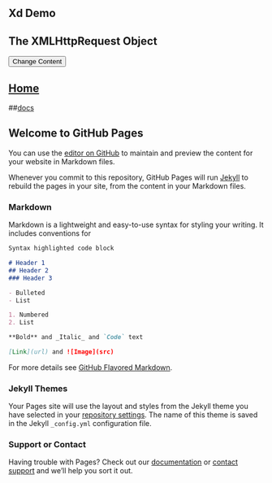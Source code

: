 ## Xd Demo
<div id="demo">
<h2>The XMLHttpRequest Object</h2>
<button type="button" onclick="loadDoc(songSrc(1))">Change Content</button>
</div>

## [Home](https://littleflute.github.io/blog/) 

##[docs](https://littleflute.github.io/blog/docs)
 
## Welcome to GitHub Pages

You can use the [editor on GitHub](https://github.com/littleflute/blog/edit/master/README.md) to maintain and preview the content for your website in Markdown files.

Whenever you commit to this repository, GitHub Pages will run [Jekyll](https://jekyllrb.com/) to rebuild the pages in your site, from the content in your Markdown files.

### Markdown

Markdown is a lightweight and easy-to-use syntax for styling your writing. It includes conventions for

```markdown
Syntax highlighted code block

# Header 1
## Header 2
### Header 3

- Bulleted
- List

1. Numbered
2. List

**Bold** and _Italic_ and `Code` text

[Link](url) and ![Image](src)
```

For more details see [GitHub Flavored Markdown](https://guides.github.com/features/mastering-markdown/).

### Jekyll Themes

Your Pages site will use the layout and styles from the Jekyll theme you have selected in your [repository settings](https://github.com/littleflute/blog/settings). The name of this theme is saved in the Jekyll `_config.yml` configuration file.

### Support or Contact

Having trouble with Pages? Check out our [documentation](https://help.github.com/categories/github-pages-basics/) or [contact support](https://github.com/contact) and we’ll help you sort it out.


<!-- xd script-->
<script>
var x = document.getElementsByTagName("h1")[0];
x.innerHTML = "LittleFlute's Blog V0.1.2";
var b	= document.getElementById("banner");
var s = b.innerHTML;
s += "<a href='docs' class='button downloads'>docs</a>";
s += "<a href='html' class='button downloads'>html</a>";
b.innerHTML = s;

var n = 1;
function songSrc(n)
{
    var s = "html/songs/s00" + n + ".html";
    return s;
}
function loadDoc(src) {
  var xhttp = new XMLHttpRequest();
  xhttp.onreadystatechange = function() {
    if (this.readyState == 4 && this.status == 200) {
      document.getElementById("demo").innerHTML =
      this.responseText;
    }
  };
  xhttp.open("GET", src, true);
  xhttp.send();
}

</script>
<!-- end xd script-->
